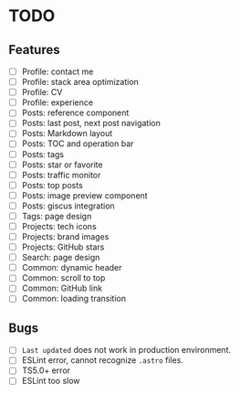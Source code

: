 # TODO

## Features

- [ ] Profile: contact me
- [ ] Profile: stack area optimization
- [ ] Profile: CV
- [ ] Profile: experience
- [ ] Posts: reference component
- [ ] Posts: last post, next post navigation
- [ ] Posts: Markdown layout
- [ ] Posts: TOC and operation bar
- [ ] Posts: tags
- [ ] Posts: star or favorite
- [ ] Posts: traffic monitor
- [ ] Posts: top posts
- [ ] Posts: image preview component
- [ ] Posts: giscus integration
- [ ] Tags: page design
- [ ] Projects: tech icons
- [ ] Projects: brand images
- [ ] Projects: GitHub stars
- [ ] Search: page design
- [ ] Common: dynamic header
- [ ] Common: scroll to top
- [ ] Common: GitHub link
- [ ] Common: loading transition

## Bugs

- [ ] `Last updated` does not work in production environment.
- [ ] ESLint error, cannot recognize `.astro` files.
- [ ] TS5.0+ error
- [ ] ESLint too slow
